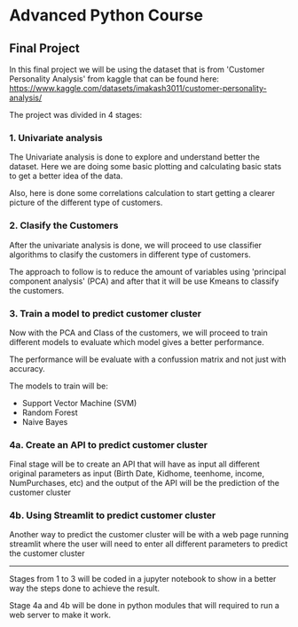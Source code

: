 # Advanced Python Course

## Final Project

In this final project we will be using the dataset that is from 'Customer Personality Analysis' from kaggle that can be found here: https://www.kaggle.com/datasets/imakash3011/customer-personality-analysis/

The project was divided in 4 stages:

### 1. Univariate analysis

The Univariate analysis is done to explore and understand better the dataset. Here we are doing some basic plotting and calculating basic stats to get a better idea of the data.

Also, here is done some correlations calculation to start getting a clearer picture of the different type of customers.

### 2. Clasify the Customers

After the univariate analysis is done, we will proceed to use classifier algorithms to clasify the customers in different type of customers.

The approach to follow is to reduce the amount of variables using 'principal component analysis' (PCA) and after that it will be use Kmeans to classify the customers.

### 3. Train a model to predict customer cluster

Now with the PCA and Class of the customers, we will proceed to train different models to evaluate which model gives a better performance.

The performance will be evaluate with a confussion matrix and not just with accuracy.

The models to train will be:
- Support Vector Machine (SVM)
- Random Forest
- Naive Bayes

### 4a. Create an API to predict customer cluster

Final stage will be to create an API that will have as input all different original parameters as input (Birth Date, Kidhome, teenhome, income, NumPurchases, etc) and the output of the API will be the prediction of the customer cluster

### 4b. Using Streamlit to predict customer cluster

Another way to predict the customer cluster will be with a web page running streamlit where the user will need to enter all different parameters to predict the customer cluster


----------------------------------------------------------

Stages from 1 to 3 will be coded in a jupyter notebook to show in a better way the steps done to achieve the result.

Stage 4a and 4b will be done in python modules that will required to run a web server to make it work.